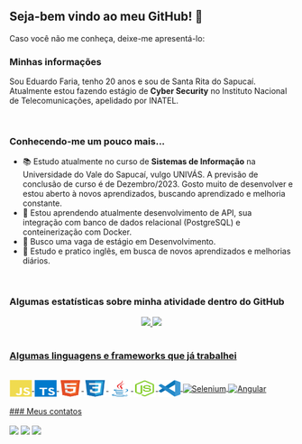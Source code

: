 ## Seja-bem vindo ao meu GitHub! 🤩

Caso você não me conheça, deixe-me apresentá-lo:

### Minhas informações
Sou Eduardo Faria, tenho 20 anos e sou de Santa Rita do Sapucaí. Atualmente estou fazendo estágio de **Cyber Security** no Instituto Nacional de Telecomunicações, apelidado por INATEL. 

<br>

### Conhecendo-me um pouco mais...
 
- 📚 Estudo atualmente no curso de **Sistemas de Informação** na Universidade do Vale do Sapucaí, vulgo UNIVÁS. A previsão de conclusão de curso é de Dezembro/2023.
Gosto muito de desenvolver e estou aberto à novos aprendizados, buscando aprendizado e melhoria constante.
- 🌱 Estou aprendendo atualmente desenvolvimento de API, sua integração com banco de dados relacional (PostgreSQL) e conteinerização com Docker.
- 🏹 Busco uma vaga de estágio em Desenvolvimento.
- 💬 Estudo e pratico inglês, em busca de novos aprendizados e melhorias diários.

<br>

### Algumas estatísticas sobre minha atividade dentro do GitHub

<div align="center">
  <a href="https://github.com/Eduardo-FCS">
  <img height="180em" src="https://github-readme-stats.vercel.app/api?username=Eduardo-FCS&show_icons=true&theme=highcontrast&include_all_commits=true&count_private=true"/>
  <img height="180em" src="https://github-readme-stats.vercel.app/api/top-langs/?username=Eduardo-FCS&layout=compact&langs_count=7&theme=highcontrast"/>
</div>

<br>

### Algumas linguagens e frameworks que já trabalhei
  
<div style="display: inline_block"><br>
  <img align="center" title="JavaScript" alt="Js" height="30" width="40" src="https://raw.githubusercontent.com/devicons/devicon/master/icons/javascript/javascript-plain.svg">
  <img align="center" title="TypeScript" alt="Ts" height="30" width="40" src="https://raw.githubusercontent.com/devicons/devicon/master/icons/typescript/typescript-plain.svg">
  <img align="center" title="HTML5" alt="HTML" height="30" width="40" src="https://raw.githubusercontent.com/devicons/devicon/master/icons/html5/html5-original.svg">
  <img align="center" title="CSS3" alt="CSS" height="30" width="40" src="https://raw.githubusercontent.com/devicons/devicon/master/icons/css3/css3-original.svg">
  <img align="center" title="Java 14" alt="Java" height="30" width="40" src="https://raw.githubusercontent.com/devicons/devicon/master/icons/java/java-original.svg">
  <img align="center" title="NodeJS" alt="Node" height="30" width="40" src="https://raw.githubusercontent.com/devicons/devicon/master/icons/nodejs/nodejs-original.svg">
  <img align="center" title="Visual Studio Code" alt="VsCode" height="30" width="40" src="https://raw.githubusercontent.com/devicons/devicon/master/icons/vscode/vscode-original.svg">
  <img align="center" title="Selenium" alt="Selenium" height="30" width="40" src="https://cdn.jsdelivr.net/gh/devicons/devicon/icons/selenium/selenium-original.svg">
  <img align="center" title="Angular" alt="Angular" height="30" width="40" src="https://cdn.jsdelivr.net/gh/devicons/devicon/icons/angularjs/angularjs-original.svg">
 </div>       

<br>
### Meus contatos
  
 <div>
 <br>
  <a href = "mailto:eduardofariacaetano100@gmail.com"><img src="https://img.shields.io/badge/Gmail-D14836?style=for-the-badge&logo=gmail&logoColor=white" target="_blank"></a>
  <a href="https://www.instagram.com/du.fariacs/" target="_blank"><img src="https://img.shields.io/badge/-Instagram-%23E4405F?style=for-the-badge&logo=instagram&logoColor=white" target="_blank"></a>
  <a href="https://www.linkedin.com/in/eduardo-faria-23405b200/" target="_blank"><img src="https://img.shields.io/badge/-LinkedIn-%230077B5?style=for-the-badge&logo=linkedin&logoColor=white" target="_blank"></a> 
</div>

<!--
**Eduardo-FCS/Eduardo-FCS** is a ✨ _special_ ✨ repository because its `README.md` (this file) appears on your GitHub profile.

Here are some ideas to get you started:

- 🔭 I’m currently working on ...
- 🌱 I’m currently learning ...
- 👯 I’m looking to collaborate on ...
- 🤔 I’m looking for help with ...
- 💬 Ask me about ...
- 📫 How to reach me: ...
- 😄 Pronouns: ...
- ⚡ Fun fact: ...
!-->
